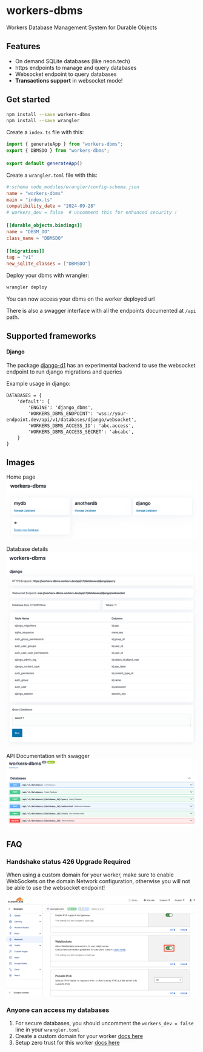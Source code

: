 # workers-dbms
Workers Database Management System for Durable Objects


## Features
- On demand SQLite databases (like neon.tech)
- https endpoints to manage and query databases
- Websocket endpoint to query databases
- **Transactions support** in websocket mode!


## Get started

```bash
npm install --save workers-dbms
npm install --save wrangler
```

Create a `index.ts` file with this:
```ts
import { generateApp } from "workers-dbms";
export { DBMSDO } from "workers-dbms";

export default generateApp()
```

Create a `wrangler.toml` file with this:
```toml
#:schema node_modules/wrangler/config-schema.json
name = "workers-dbms"
main = "index.ts"
compatibility_date = "2024-09-28"
# workers_dev = false  # uncomment this for enhanced security !

[[durable_objects.bindings]]
name = "DBSM_DO"
class_name = "DBMSDO"

[[migrations]]
tag = "v1"
new_sqlite_classes = ["DBMSDO"]
```

Deploy your dbms with wrangler:
```bash
wrangler deploy
```

You can now access your dbms on the worker deployed url

There is also a swagger interface with all the endpoints documented at `/api` path.


## Supported frameworks
#### Django
The package [django-d1](https://github.com/G4brym/django-d1) has an experimental backend to use the websocket
endpoint to run django migrations and queries

Example usage in django:
```
DATABASES = {
    'default': {
        'ENGINE': 'django_dbms',
        'WORKERS_DBMS_ENDPOINT': 'wss://your-endpoint.dev/api/v1/databases/django/websocket',
        'WORKERS_DBMS_ACCESS_ID': 'abc.access',
        'WORKERS_DBMS_ACCESS_SECRET': 'abcabc',
    }
}
```


## Images

Home page
![homepage](https://github.com/G4brym/workers-dbms/raw/main/docs/home-page.png)

Database details
![homepage](https://github.com/G4brym/workers-dbms/raw/main/docs/database-details.png)

API Documentation with swagger
![homepage](https://github.com/G4brym/workers-dbms/raw/main/docs/swagger.png)


## FAQ

### Handshake status 426 Upgrade Required

When using a custom domain for your worker, make sure to enable WebSockets on the domain Network configuration,
otherwise you will not be able to use the websocket endpoint!

![enable websockets](https://github.com/G4brym/workers-dbms/raw/main/docs/enable-websockets.png)


### Anyone can access my databases

1. For secure databases, you should uncomment the `workers_dev = false` line in your `wrangler.toml`
2. Create a custom domain for your worker [docs here](https://developers.cloudflare.com/workers/configuration/routing/custom-domains/#add-a-custom-domain)
3. Setup zero trust for this worker [docs here](https://developers.cloudflare.com/cloudflare-one/applications/configure-apps/self-hosted-apps/)
